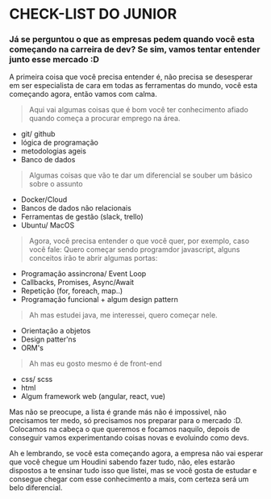 # CHECK-LIST DO JUNIOR

### Já se perguntou o que as empresas pedem quando você esta começando na carreira de dev? Se sim, vamos tentar entender junto esse mercado :D

A primeira coisa que você precisa entender é, não precisa se desesperar em ser especialista de cara em todas as ferramentas do mundo, você esta começando agora, então vamos com calma.

> Aqui vai algumas coisas que é bom você ter conhecimento afiado quando começa a procurar emprego na área.

* git/ github
* lógica de programação
* metodologias ageis
* Banco de dados

> Algumas coisas que vão te dar um diferencial se souber um básico sobre o assunto

* Docker/Cloud
* Bancos de dados não relacionais
* Ferramentas de gestão (slack, trello)
* Ubuntu/ MacOS

> Agora, você precisa entender o que você quer, por exemplo, caso você fale: Quero começar sendo programdor javascript, alguns conceitos irão te abrir algumas portas:
* Programação assincrona/ Event Loop
* Callbacks, Promises, Async/Await
* Repetição (for, foreach, map..)
* Programação funcional + algum design pattern


> Ah mas estudei java, me interessei, quero começar nele.
* Orientação a objetos
* Design patter'ns
* ORM's

> Ah mas eu gosto mesmo é de front-end
* css/ scss
* html
* Algum framework web (angular, react, vue)

Mas não se preocupe, a lista é grande más não é impossivel, não precisamos ter medo, só precisamos nos preparar para o mercado :D. Colocamos na cabeça o que queremos e focamos naquilo, depois de conseguir vamos experimentando coisas novas e evoluindo como devs.


Ah e lembrando, se você esta começando agora, a empresa não vai esperar que você chegue um Houdini sabendo fazer tudo, não, eles estarão dispostos a te ensinar tudo isso que listei, mas se você gosta de estudar e consegue chegar com esse conhecimento a mais, com certeza será um belo diferencial.